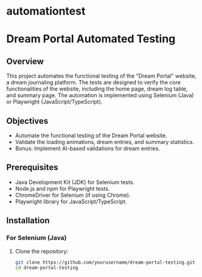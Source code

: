 # automationtest

# Dream Portal Automated Testing

## Overview

This project automates the functional testing of the "Dream Portal" website, a dream journaling platform. The tests are designed to verify the core functionalities of the website, including the home page, dream log table, and summary page. The automation is implemented using Selenium (Java) or Playwright (JavaScript/TypeScript).

## Objectives

- Automate the functional testing of the Dream Portal website.
- Validate the loading animations, dream entries, and summary statistics.
- Bonus: Implement AI-based validations for dream entries.

## Prerequisites

- Java Development Kit (JDK) for Selenium tests.
- Node.js and npm for Playwright tests.
- ChromeDriver for Selenium (if using Chrome).
- Playwright library for JavaScript/TypeScript.

## Installation

### For Selenium (Java)

1. Clone the repository:
   ```bash
   git clone https://github.com/yourusername/dream-portal-testing.git
   cd dream-portal-testing
